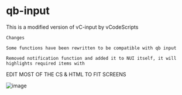 # qb-input
This is a modified version of vC-input by vCodeScripts



```Changes```

``Some functions have been rewritten to be compatible with qb input``

``Removed notification function and added it to NUI itself, it will highlights required items with``

EDIT MOST OF THE CS & HTML TO FIT SCREENS

![image](https://github.com/LamaarK/qb-input/assets/65554339/e57563b0-6875-4c6e-a8e7-4b30b53dc970)
